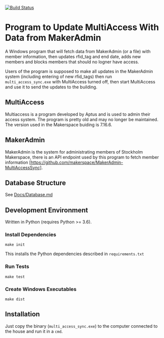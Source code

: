 [![Build Status](https://travis-ci.org/makerspace/MakerAdmin-MultiAccessProgram.svg?branch=master)](https://travis-ci.org/makerspace/MakerAdmin-MultiAccessProgram)

# Program to Update MultiAccess With Data from MakerAdmin

A Windows program that will fetch data from MakerAdmin (or a file)
with member information, then updates rfid_tag and end date, adds new
members and blocks members that should no logner have access.

Users of the program is supposed to make all updates in the MakerAdmin
system (including entering of new rfid_tags) then run
`multi_access_sync.exe` with MultiAccess turned off, then start
MultiAccess and use it to send the updates to the building.

## MultiAccess

Multiaccess is a program developed by Aptus and is used to admin their
access system. The program is pretty old and may no longer be
maintained. The version used in the Makerspace buiding is 7.16.6.

## MakerAdmin

MakerAdmin is the system for administrating members of Stockholm
Makerspace, there is an API endpoint used by this program to fetch
member information
[https://github.com/makerspace/MakerAdmin-MultiAccessSync].

## Database Structure

See [Docs/Database.md](Docs/Database.md)

## Development Environment

Written in Python (requires Python >= 3.6).

### Install Dependencies
`make init`

This installs the Python dependencies described in `requirements.txt`

### Run Tests
`make test`

### Create Windows Executables
`make dist`

## Installation

Just copy the binary (`multi_access_sync.exe`) to the computer
connected to the house and run it in a `cmd`.
